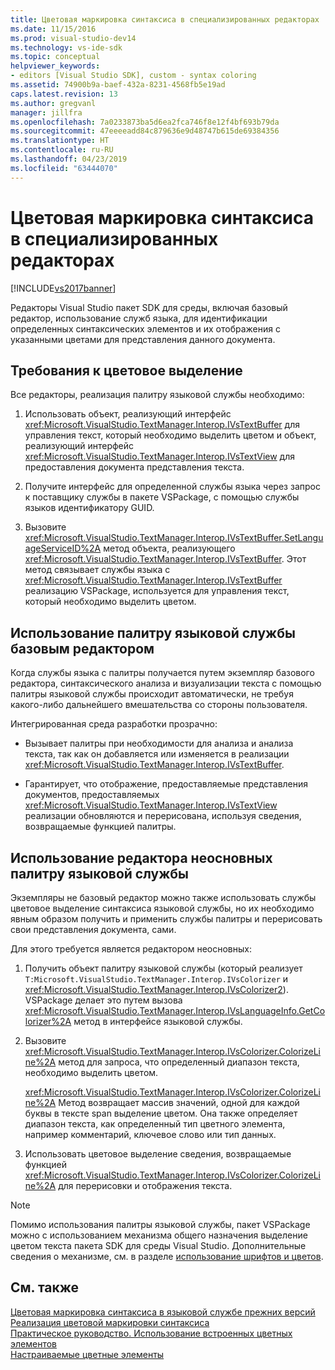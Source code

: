 ```yaml
---
title: Цветовая маркировка синтаксиса в специализированных редакторах | Документация Майкрософт
ms.date: 11/15/2016
ms.prod: visual-studio-dev14
ms.technology: vs-ide-sdk
ms.topic: conceptual
helpviewer_keywords:
- editors [Visual Studio SDK], custom - syntax coloring
ms.assetid: 74900b9a-baef-432a-8231-4568fb5e19ad
caps.latest.revision: 13
ms.author: gregvanl
manager: jillfra
ms.openlocfilehash: 7a0233873ba5d6ea2fca746f8e12f4bf693b79da
ms.sourcegitcommit: 47eeeeadd84c879636e9d48747b615de69384356
ms.translationtype: HT
ms.contentlocale: ru-RU
ms.lasthandoff: 04/23/2019
ms.locfileid: "63444070"
---
```

# <a name="syntax-coloring-in-custom-editors"></a>Цветовая маркировка синтаксиса в специализированных редакторах
[!INCLUDE[vs2017banner](../includes/vs2017banner.md)]

Редакторы Visual Studio пакет SDK для среды, включая базовый редактор, использование служб языка, для идентификации определенных синтаксических элементов и их отображения с указанными цветами для представления данного документа.  
  
## <a name="colorization-requirements"></a>Требования к цветовое выделение  
 Все редакторы, реализация палитру языковой службы необходимо:  
  
1. Использовать объект, реализующий интерфейс <xref:Microsoft.VisualStudio.TextManager.Interop.IVsTextBuffer> для управления текст, который необходимо выделить цветом и объект, реализующий интерфейс <xref:Microsoft.VisualStudio.TextManager.Interop.IVsTextView> для предоставления документа представления текста.  
  
2. Получите интерфейс для определенной службы языка через запрос к поставщику службы в пакете VSPackage, с помощью службы языков идентификатору GUID.  
  
3. Вызовите <xref:Microsoft.VisualStudio.TextManager.Interop.IVsTextBuffer.SetLanguageServiceID%2A> метод объекта, реализующего <xref:Microsoft.VisualStudio.TextManager.Interop.IVsTextBuffer>. Этот метод связывает службы языка с <xref:Microsoft.VisualStudio.TextManager.Interop.IVsTextBuffer> реализацию VSPackage, используется для управления текст, который необходимо выделить цветом.  
  
## <a name="core-editor-usage-of-a-language-services-colorizer"></a>Использование палитру языковой службы базовым редактором  
 Когда службы языка с палитры получается путем экземпляр базового редактора, синтаксического анализа и визуализации текста с помощью палитры языковой службы происходит автоматически, не требуя какого-либо дальнейшего вмешательства со стороны пользователя.  
  
 Интегрированная среда разработки прозрачно:  
  
- Вызывает палитры при необходимости для анализа и анализа текста, так как он добавляется или изменяется в реализации <xref:Microsoft.VisualStudio.TextManager.Interop.IVsTextBuffer>.  
  
- Гарантирует, что отображение, предоставляемые представления документов, предоставляемых <xref:Microsoft.VisualStudio.TextManager.Interop.IVsTextView> реализации обновляются и перерисована, используя сведения, возвращаемые функцией палитры.  
  
## <a name="non-core-editor-usage-of-a-language-services-colorizer"></a>Использование редактора неосновных палитру языковой службы  
 Экземпляры не базовый редактор можно также использовать службы цветовое выделение синтаксиса языковой службы, но их необходимо явным образом получить и применить службы палитры и перерисовать свои представления документа, сами.  
  
 Для этого требуется является редактором неосновных:  
  
1. Получить объект палитру языковой службы (который реализует `T:Microsoft.VisualStudio.TextManager.Interop.IVsColorizer` и <xref:Microsoft.VisualStudio.TextManager.Interop.IVsColorizer2>). VSPackage делает это путем вызова <xref:Microsoft.VisualStudio.TextManager.Interop.IVsLanguageInfo.GetColorizer%2A> метод в интерфейсе языковой службы.  
  
2. Вызовите <xref:Microsoft.VisualStudio.TextManager.Interop.IVsColorizer.ColorizeLine%2A> метод для запроса, что определенный диапазон текста, необходимо выделить цветом.  
  
     <xref:Microsoft.VisualStudio.TextManager.Interop.IVsColorizer.ColorizeLine%2A> Метод возвращает массив значений, одной для каждой буквы в тексте span выделение цветом. Она также определяет диапазон текста, как определенный тип цветного элемента, например комментарий, ключевое слово или тип данных.  
  
3. Использовать цветовое выделение сведения, возвращаемые функцией <xref:Microsoft.VisualStudio.TextManager.Interop.IVsColorizer.ColorizeLine%2A> для перерисовки и отображения текста.  
  
> [!NOTE]
> Помимо использования палитры языковой службы, пакет VSPackage можно с использованием механизма общего назначения выделение цветом текста пакета SDK для среды Visual Studio. Дополнительные сведения о механизме, см. в разделе [использование шрифтов и цветов](../extensibility/using-fonts-and-colors.md).  
  
## <a name="see-also"></a>См. также  
 [Цветовая маркировка синтаксиса в языковой службе прежних версий](../extensibility/internals/syntax-coloring-in-a-legacy-language-service.md)   
 [Реализация цветовой маркировки синтаксиса](../extensibility/internals/implementing-syntax-coloring.md)   
 [Практическое руководство. Использование встроенных цветных элементов](../extensibility/internals/how-to-use-built-in-colorable-items.md)   
 [Настраиваемые цветные элементы](../extensibility/internals/custom-colorable-items.md)
